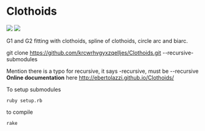 Clothoids
=========

[![](https://travis-ci.org/ebertolazzi/Clothoids.svg?branch=master)](https://travis-ci.org/ebertolazzi/Splines) [![](https://www.mathworks.com/matlabcentral/images/matlab-file-exchange.svg)](https://it.mathworks.com/matlabcentral/fileexchange/64849-ebertolazzi-clothoids)

G1 and G2 fitting with clothoids, spline of clothoids, circle arc and
biarc.


git clone https://github.com/krcwrhvgyxzqelljes/Clothoids.git --recursive-submodules

Mention there is a typo for recursive, it says -recursive, must be --recursive
**Online documentation** here http://ebertolazzi.github.io/Clothoids/

To setup submodules

```
ruby setup.rb
```

to compile

```
rake
```
